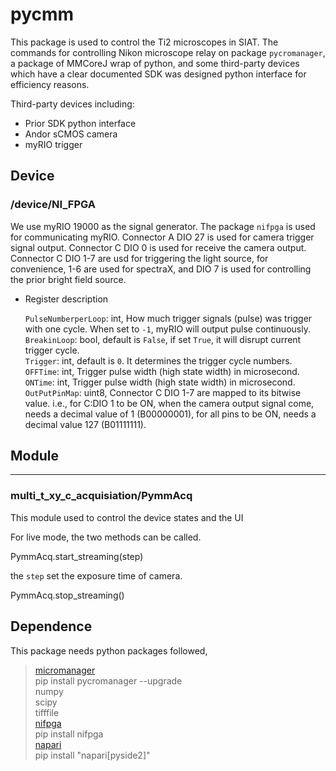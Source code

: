 # **pycmm**

This package is used to control the Ti2 microscopes in SIAT. 
The commands for controlling Nikon microscope relay on package `pycromanager`, 
a package of MMCoreJ wrap of python, and some third-party devices which 
have a clear documented SDK was designed python interface for efficiency reasons.


Third-party devices including:
* Prior SDK python interface
* Andor sCMOS camera
* myRIO trigger



## **Device**

### **/device/NI_FPGA**

We use myRIO 19000 as the signal generator. The package `nifpga` is used for communicating myRIO.
Connector A DIO 27 is used for camera trigger signal output.
Connector C DIO 0 is used for receive the camera output.
Connector C DIO 1-7 are usd for triggering the light source, for convenience, 1-6 are used for spectraX, and DIO 7 is used for controlling the prior bright field source.

- Register description

   `PulseNumberperLoop`: int, How much trigger signals (pulse) was trigger with one cycle. When set to `-1`, myRIO will output pulse continuously. \
   `BreakinLoop`: bool, default is `False`, if set `True`, it will disrupt current trigger cycle.\
   `Trigger`: int, default is `0`. It determines the trigger cycle numbers. \
   `OFFTime`: int, Trigger pulse width (high state width) in microsecond.\
   `ONTime`: int, Trigger pulse width (high state width) in microsecond.\
   `OutPutPinMap`: uint8, Connector C DIO 1-7 are mapped to its bitwise value. i.e., for C:DIO 1 to be ON, when the camera output signal come, needs a decimal value of 1 (B00000001), for all pins to be ON, needs a decimal value 127 (B01111111).

## Module
-----------------
###  multi_t_xy_c_acquisiation/PymmAcq

This module used to control the device states and the UI

For live mode, the two methods can be called.

PymmAcq.start_streaming(step)

the `step` set the exposure time of camera.

PymmAcq.stop_streaming()








## **Dependence**

This package needs python packages followed,
> [micromanager](https://pypi.org/project/pycromanager/) \
> pip install pycromanager --upgrade \
> numpy \
> scipy\
> tifffile\
> [nifpga](https://pypi.org/project/nifpga/) \
> pip install nifpga \
> [napari](https://napari.org/) \
> pip install "napari[pyside2]"
> 

